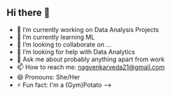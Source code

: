 ## Hi there 👋


- 🔭 I’m currently working on Data Analysis Projects
- 🌱 I’m currently learning ML
- 👯 I’m looking to collaborate on ...
- 🤔 I’m looking for help with Data Analytics
- 💬 Ask me about probably anything apart from work
- 📫 How to reach me: nagvenkarveda21@gmail.com
- 😄 Pronouns: She/Her
- ⚡ Fun fact: I'm a (Gym)Potato
-->
